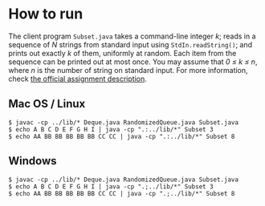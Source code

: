 # How to run

The client program `Subset.java` takes a command-line integer _k_; reads in a
sequence of _N_ strings from standard input using `StdIn.readString()`; and
prints out exactly _k_ of them, uniformly at random. Each item from the sequence
can be printed out at most once. You may assume that _0 ≤ k ≤ n_, where _n_ is
the number of string on standard input. For more information, check [the
official assignment description][1].

## Mac OS / Linux

    $ javac -cp ../lib/* Deque.java RandomizedQueue.java Subset.java
    $ echo A B C D E F G H I | java -cp ".:../lib/*" Subset 3
    $ echo AA BB BB BB BB BB CC CC | java -cp ".:../lib/*" Subset 8

## Windows

    $ javac -cp ../lib/* Deque.java RandomizedQueue.java Subset.java
    $ echo A B C D E F G H I | java -cp ".;../lib/*" Subset 3
    $ echo AA BB BB BB BB BB CC CC | java -cp ".;../lib/*" Subset 8

[1]: http://coursera.cs.princeton.edu/algs4/assignments/queues.html
